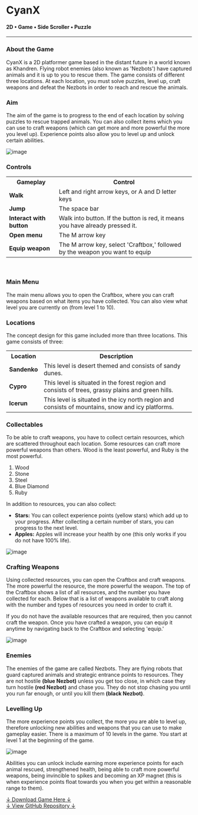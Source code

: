 # CyanX
#### 2D • Game • Side Scroller • Puzzle

<hr>

### About the Game

CyanX is a 2D platformer game based in the distant future in a world known as Khandren. Flying robot enemies (also known as 'Nezbots') have captured animals and it is up to you to rescue them. 
The game consists of different three locations. At each location, you must solve puzzles, level up, craft weapons and defeat the Nezbots in order to reach and rescue the animals.

### Aim

The aim of the game is to progress to the end of each location by solving puzzles to rescue trapped animals. You can also collect items which you can use to craft weapons (which can get more and more powerful the more you level up). 
Experience points also allow you to level up and unlock certain abilities.

<!-- ----------- Image ----------- -->
<div class="image-container">
  <img src="./assets/portfolio/images/cyanX/header.jpg" loading="lazy" alt="image" class="image-75">
</div>
<!-- ----------------------------- -->

### Controls
	
<!-- ----------- Table ----------- -->
<table>
  <tr>
    <th>Gameplay</th>
    <th>Control</th>
  </tr>
  <tr>
    <td><b>Walk</b></td>
    <td>Left and right arrow keys, or A and D letter keys</td>
  </tr>
  <tr>
    <td><b>Jump</b></td>
    <td>The space bar</td>
  </tr>
  <tr>
    <td><b>Interact with button</b></td>
    <td>Walk into button. If the button is red, it means you have already pressed it.</td>
  </tr>
  <tr>
    <td><b>Open menu</b></td>
    <td>The M arrow key</td>
  </tr>
  <tr>
    <td><b>Equip weapon</b></td>
    <td>The M arrow key, select 'Craftbox,' followed by the weapon you want to equip </td>
  </tr>
</table>
<!-- ----------------------------- -->
<br>

### Main Menu

The main menu allows you to open the Craftbox, where you can craft weapons based on what items you have collected. You can also view what level you are currently on (from level 1 to 10).

### Locations

The concept design for this game included more than three locations. This game consists of three:

<!-- ----------- Table ----------- -->
<table>
  <tr>
    <th>Location</th>
    <th>Description</th>
  </tr>
  <tr>
    <td><b>Sandenko</b></td>
    <td>This level is desert themed and consists of sandy dunes.</td>
  </tr>
  <tr>
    <td><b>Cypro</b></td>
    <td>This level is situated in the forest region and consists of trees, grassy plains and green hills.</td>
  </tr>
  <tr>
    <td><b>Icerun</b></td>
    <td>This level is situated in the icy north region and consists of mountains, snow and icy platforms.</td>
  </tr>
</table>
<!-- ----------------------------- -->

### Collectables

To be able to craft weapons, you have to collect certain resources, which are scattered throughout each location. Some resources can craft more powerful weapons than others. Wood is the least powerful, and Ruby is the most powerful.

<ol>
  <li>Wood</li>
  <li>Stone</li>
  <li>Steel</li>
  <li>Blue Diamond</li>
  <li>Ruby</li>
</ol>

In addition to resources, you can also collect:

<ul>
  <li><b>Stars:</b> You can collect experience points (yellow stars) which add up to your progress. After collecting a certain number of stars, you can progress to the next level.</li>
  <li><b>Apples:</b> Apples will increase your health by one (this only works if you do not have 100% life).</li>
</ul>
   
<!-- ----------- Image ----------- -->   
<div class="image-container">
  <img src="./assets/portfolio/images/cyanX/1.png" loading="lazy" alt="image" class="image-75"/> 
</div>
<!-- ----------------------------- -->

### Crafting Weapons

Using collected resources, you can open the Craftbox and craft weapons. The more powerful the resource, the more powerful the weapon. The top of the Craftbox shows a list of all resources, and the number you have collected for each. 
Below that is a list of weapons available to craft along with the number and types of resources you need in order to craft it.

If you do not have the available resources that are required, then you cannot craft the weapon. 
Once you have crafted a weapon, you can equip it anytime by navigating back to the Craftbox and selecting 'equip.'
  
<!-- ----------- Image ----------- --> 
<div class="image-container">
  <img src="./assets/portfolio/images/cyanX/2.jpg" loading="lazy" alt="image" class="image-75"/> 
</div>
<!-- ----------------------------- -->

### Enemies

The enemies of the game are called Nezbots. They are flying robots that guard captured animals and strategic entrance points to resources. 
They are not hostile <b>(blue Nezbot)</b> unless you get too close, in which case they turn hostile <b>(red Nezbot)</b> and chase you. 
They do not stop chasing you until you run far enough, or until you kill them <b>(black Nezbot)</b>.

### Levelling Up

The more experience points you collect, the more you are able to level up, therefore unlocking new abilities and weapons that you can use to make gameplay easier. There is a maximum of 10 levels in the game. You start at level 1 at the beginning of the game.

<!-- ----------- Image ----------- --> 
<div class="image-container">
	<img src="./assets/portfolio/images/cyanX/3.png" loading="lazy" alt="image" class="image-75">
</div>
<!-- ----------------------------- -->

Abilities you can unlock include earning more experience points for each animal rescued, strengthened health, 
being able to craft more powerful weapons, being invincible to spikes and becoming an XP magnet (this is when experience points float towards you when you get within a reasonable range to them).

<div class="p-5 center">
    <div class="download">
        <a href="./assets/portfolio/downloads/CyanX.zip" class="button">↓ Download Game Here ↓</a>
    </div>
    <div class="download">
        <a href="https://github.com/vondreii/CyanX" class="button repo">↓ View GitHub Repository ↓</a>
    </div>
</div>
